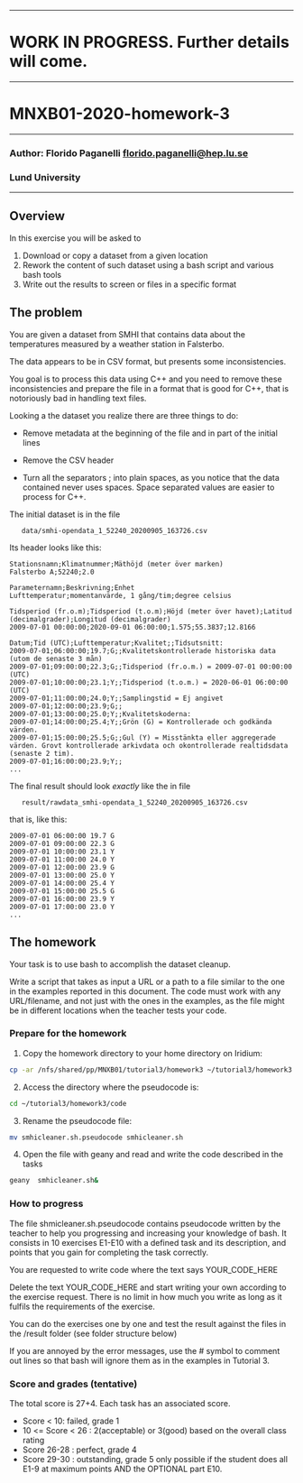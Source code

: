 --------------------------------------------------------
#     WORK IN PROGRESS. Further details will come.
--------------------------------------------------------
# MNXB01-2020-homework-3
--------------------------------------------------------
### Author: Florido Paganelli florido.paganelli@hep.lu.se
###         Lund University
--------------------------------------------------------

## Overview 

In this exercise you will be asked to

1) Download or copy a dataset from a given location
2) Rework the content of such dataset using a bash script
   and various bash tools
3) Write out the results to screen or files in a specific format

## The problem

You are given a dataset from SMHI that contains data about the
temperatures measured by a weather station in Falsterbo.

The data appears to be in CSV format, but presents some
inconsistencies.

You goal is to process this data using C++ and you need
to remove these inconsistencies and prepare the file in
a format that is good for C++, that is notoriously bad in
handling text files.

Looking a the dataset you realize there are three things to do:

- Remove metadata at the beginning of the file and in part of
  the initial lines

- Remove the CSV header

- Turn all the separators ; into plain spaces, as you notice that
the data contained never uses spaces. Space separated values are
easier to process for C++.

The initial dataset is in the file 

```
   data/smhi-opendata_1_52240_20200905_163726.csv
```
Its header looks like this:

```csv
Stationsnamn;Klimatnummer;Mäthöjd (meter över marken)
Falsterbo A;52240;2.0

Parameternamn;Beskrivning;Enhet
Lufttemperatur;momentanvärde, 1 gång/tim;degree celsius

Tidsperiod (fr.o.m);Tidsperiod (t.o.m);Höjd (meter över havet);Latitud (decimalgrader);Longitud (decimalgrader)
2009-07-01 00:00:00;2020-09-01 06:00:00;1.575;55.3837;12.8166

Datum;Tid (UTC);Lufttemperatur;Kvalitet;;Tidsutsnitt:
2009-07-01;06:00:00;19.7;G;;Kvalitetskontrollerade historiska data (utom de senaste 3 mån)
2009-07-01;09:00:00;22.3;G;;Tidsperiod (fr.o.m.) = 2009-07-01 00:00:00 (UTC)
2009-07-01;10:00:00;23.1;Y;;Tidsperiod (t.o.m.) = 2020-06-01 06:00:00 (UTC)
2009-07-01;11:00:00;24.0;Y;;Samplingstid = Ej angivet
2009-07-01;12:00:00;23.9;G;;
2009-07-01;13:00:00;25.0;Y;;Kvalitetskoderna:
2009-07-01;14:00:00;25.4;Y;;Grön (G) = Kontrollerade och godkända värden.
2009-07-01;15:00:00;25.5;G;;Gul (Y) = Misstänkta eller aggregerade värden. Grovt kontrollerade arkivdata och okontrollerade realtidsdata (senaste 2 tim).
2009-07-01;16:00:00;23.9;Y;;
...

```

The final result should look *exactly* like the in file

```
   result/rawdata_smhi-opendata_1_52240_20200905_163726.csv
```

that is, like this:

```csv
2009-07-01 06:00:00 19.7 G 
2009-07-01 09:00:00 22.3 G 
2009-07-01 10:00:00 23.1 Y 
2009-07-01 11:00:00 24.0 Y 
2009-07-01 12:00:00 23.9 G 
2009-07-01 13:00:00 25.0 Y 
2009-07-01 14:00:00 25.4 Y 
2009-07-01 15:00:00 25.5 G 
2009-07-01 16:00:00 23.9 Y 
2009-07-01 17:00:00 23.0 Y 
...
```


## The homework

Your task is to use bash to accomplish the dataset cleanup.

Write a script that takes as input a URL or a path to a file similar
to the one in the examples reported in this document.
The code must work with any URL/filename, and not just with the ones 
in the examples, as the file might be in different locations
when the teacher tests your code.

### Prepare for the homework

1. Copy the homework directory to your 
home directory on Iridium:

```bash
cp -ar /nfs/shared/pp/MNXB01/tutorial3/homework3 ~/tutorial3/homework3
```

2. Access the directory where the pseudocode is:

```bash
cd ~/tutorial3/homework3/code
```

3. Rename the pseudocode file:

```bash
mv smhicleaner.sh.pseudocode smhicleaner.sh
```

4. Open the file with geany and read and write the code described in the tasks

```bash
geany  smhicleaner.sh&
```

### How to progress 

The file shmicleaner.sh.pseudocode contains pseudocode written by the
teacher to help you progressing and increasing your knowledge of bash.
It consists in 10 exercises E1-E10 with a defined task and its 
description, and points that you gain for completing the task correctly.

You are requested to write code where the text says YOUR_CODE_HERE

Delete the text YOUR_CODE_HERE and start writing your own according to
the exercise request. There is no limit in how much you write as long
as it fulfils the requirements of the exercise.

You can do the exercises one by one and test the result against the
files in the /result folder (see folder structure below)

If you are annoyed by the error messages, use the # symbol to comment
out lines so that bash will ignore them as in the examples in
Tutorial 3.




### Score and grades (tentative)

The total score is 27+4. Each task has an associated score.
- Score < 10: failed, grade 1
- 10 <= Score < 26 : 2(acceptable) or 3(good) based on the overall class rating
- Score 26-28 : perfect, grade 4
- Score 29-30 : outstanding, grade 5 only possible if the student does all E1-9 at maximum points AND the OPTIONAL part E10.


